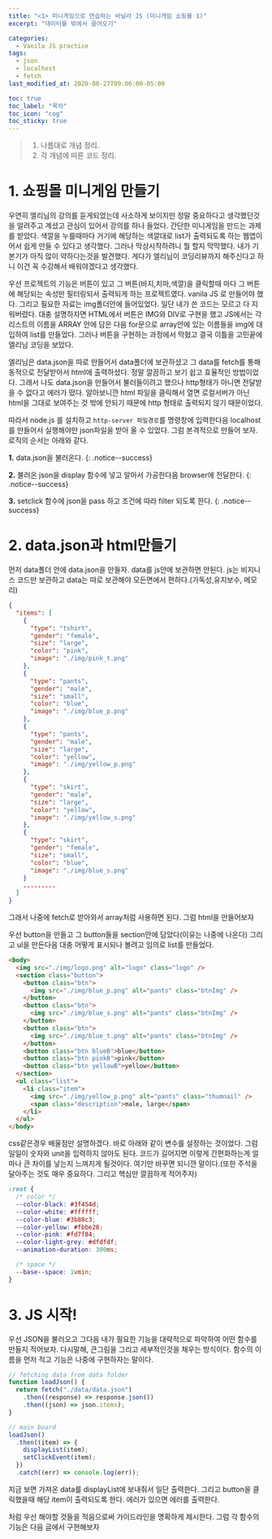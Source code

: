```yaml
---
title: "<1> 미니게임으로 연습하는 바닐라 JS (미니게임 쇼핑몰 1)"
excerpt: "데이터를 밖에서 끌어오기"

categories:
  - Vanila JS practice
tags:
  - json
  - localhost
  - fetch
last_modified_at: 2020-08-27T09:06:00-05:00

toc: true
toc_label: "목차"
toc_icon: "cog"
toc_sticky: true
---
```


> 1. 나름대로 개념 정리.
> 2. 각 개념에 따른 코드 정리.

# 1. 쇼핑몰 미니게임 만들기

우연히 엘리님의 강의를 듣게되었는데 사소하게 보이지만 정말 중요하다고 생각했던것을 알려주고 계셨고 관심이 있어서 강의를 하나 들었다. 간단한 미니게임을 만드는 과제를 받았다. 색깔을 누를때마다 거기에 해당하는 색깔대로 list가 출력되도록 하는 웹앱이어서 쉽게 만들 수 있다고 생각했다. 그러나 막상시작하려니 뭘 할지 막막했다. 내가 기본기가 아직 많이 약하다는것을 발견했다. 게다가 엘리님이 코딩리뷰까지 해주신다고 하니 이건 꼭 수강해서 배워야겠다고 생각했다.

우선 프로젝트의 기능은 버튼이 있고 그 버튼(바지,치마,색깔)을 클릭할때 마다 그 버튼에 해당되는 속성만 필터링되서 출력되게 하는 프로젝트였다. vanila JS 로 만들어야 했다. 그리고 필요한 자료는 img폴더안에 들어있었다. 일단 내가 쓴 코드는 모르고 다 지워버렸다. 대충 설명하자면 HTML에서 버튼은 IMG와 DIV로 구현을 했고 JS에서는 각 리스트의 이름을 ARRAY 안에 담은 다음 for문으로 array안에 있는 이름들을 img에 대입하여 list를 만들었다. 그러나 버튼을 구현하는 과정에서 막혔고 결국 이틀을 고민끝에 엘리님 코딩을 보았다.

엘리님은 data.json을 따로 만들어서 data폴더에 보관하셨고 그 data를 fetch를 통해 동적으로 전달받아서 html에 출력하셨다. 정말 깔끔하고 보기 쉽고 효율적인 방법이었다. 그래서 나도 data.json을 만들어서 불러들이려고 했으나 http형태가 아니면 전달받을 수 없다고 에러가 떴다. 알아보니깐 html 파일을 클릭해서 열면 로컬서버가 아닌 html을 그대로 보여주는 것 밖에 안되기 때문에 http 형태로 출력되지 않기 때문이었다.

따라서 node.js 를 설치하고 `http-server 파일경로`를 명령창에 입력한다음 localhost를 만들어서 실행해야만 json파일을 받아 올 수 있었다. 그럼 본격적으로 만들어 보자. 로직의 순서는 아래와 같다.

**1.** data.json을 불러온다.
{: .notice--success}

**2.** 불러온 json을 display 함수에 넣고 알아서 가공한다음 browser에 전달한다.
{: .notice--success}

**3.** setclick 함수에 json을 pass 하고 조건에 따라 filter 되도록 한다.
{: .notice--success}

# 2. data.json과 html만들기

먼저 data폴더 안에 data.json을 만들자. data를 js안에 보관하면 안된다. js는 비지니스 코드만 보관하고 data는 따로 보관해야 모든면에서 편하다.(가독성,유지보수, 메모리)

```json
{
  "items": [
    {
      "type": "tshirt",
      "gender": "female",
      "size": "large",
      "color": "pink",
      "image": "./img/pink_t.png"
    },
    {
      "type": "pants",
      "gender": "male",
      "size": "small",
      "color": "blue",
      "image": "./img/blue_p.png"
    },
    {
      "type": "pants",
      "gender": "male",
      "size": "large",
      "color": "yellow",
      "image": "./img/yellow_p.png"
    },
    {
      "type": "skirt",
      "gender": "male",
      "size": "large",
      "color": "yellow",
      "image": "./img/yellow_s.png"
    },
    {
      "type": "skirt",
      "gender": "female",
      "size": "small",
      "color": "blue",
      "image": "./img/blue_s.png"
    }
    .........
  ]
}
```

그래서 나중에 fetch로 받아와서 array처럼 사용하면 된다. 그럼 html을 만들어보자

우선 button을 만들고 그 button들을 section안에 담았다(이유는 나중에 나온다) 그리고 ul을 만든다음 대충 어떻게 표시되나 볼려고 임의로 list를 만들었다.

```html
<body>
  <img src="./img/logo.png" alt="logo" class="logo" />
  <section class="button">
    <button class="btn">
      <img src="./img/blue_p.png" alt="pants" class="btnImg" />
    </button>
    <button class="btn">
      <img src="./img/blue_s.png" alt="pants" class="btnImg" />
    </button>
    <button class="btn">
      <img src="./img/blue_t.png" alt="pants" class="btnImg" />
    </button>
    <button class="btn blueB">blue</button>
    <button class="btn pinkB">pink</button>
    <button class="btn yellowB">yellow</button>
  </section>
  <ul class="list">
    <li class="item">
      <img src="./img/yellow_p.png" alt="pants" class="thumnail" />
      <span class="description">male, large</span>
    </li>
  </ul>
</body>
```

css같은경우 배울점만 설명하겠다. 바로 아래와 같이 변수를 설정하는 것이었다. 그럼 일일이 숫자와 unit을 입력하지 않아도 된다. 코드가 길어지면 이렇게 간편화하는게 얼마나 큰 차이를 낳는지 느껴지게 될것이다. 여기만 바꾸면 되니깐 말이다.(또한 주석을 달아주는 것도 매우 중요하다. 그리고 핵심만 깔끔하게 적어주자)

```css
:root {
  /* color */
  --color-black: #3f454d;
  --color-white: #ffffff;
  --color-blue: #3b88c3;
  --color-yellow: #fbbe28;
  --color-pink: #fd7f84;
  --color-light-grey: #dfdfdf;
  --animation-duration: 300ms;

  /* space */
  --base--space: 1vmin;
}
```

# 3. JS 시작!

우선 JSON을 불러오고 그다음 내가 필요한 기능을 대략적으로 파악하여 어떤 함수를 만들지 적어보자. 다시말해, 큰그림을 그리고 세부적인것을 채우는 방식이다. 함수의 이름을 먼저 적고 기능은 나중에 구현하자는 말이다.

```javascript
// fetching data from data folder
function loadJson() {
  return fetch("./data/data.json")
    .then((response) => response.json())
    .then((json) => json.items);
}

// main board
loadJson()
  .then((item) => {
    displayList(item);
    setClickEvent(item);
  })
  .catch((err) => console.log(err));
```

지금 보면 가져온 data를 displayList에 보내줘서 일단 출력한다.
그리고 button을 클릭했을때 해당 item이 출력되도록 한다.
에러가 있으면 에러를 출력한다.

처럼 우선 해야할 것들을 적음으로써 가이드라인을 명확하게 제시한다. 그럼 각 함수의 기능은 다음 글에서 구현해보자
